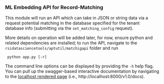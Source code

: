 ### ML Embedding API for Record-Matching

This module will run an API which can take in JSON or string data via a request potential matching in the database specified for the tenant database info (submitting via the `set_matching_config` request).

More details on operation will be added later, for now, ensure python and related dependencies are installed; to run the API, navigate to the `rsidatasciencetools/aptutil/matchigapi` folder and run 

``` python app.py [-r]```

The command line options can be displayed by providing the `-h` help flag. You can pull up the swagger-based interactive documentation by navigating to the [localhost rendered page](http://localhost:8000/v1.0/docs) (i.e., http://localhost:8000/v1.0/docs).

